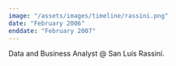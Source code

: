 ```yaml
---
image: "/assets/images/timeline/rassini.png"
date: "February 2006"
enddate: "February 2007"
---
```


Data and Business Analyst @ San Luis Rassini.